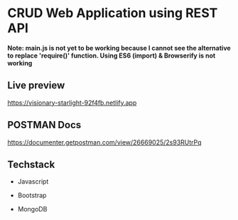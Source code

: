 # CRUD Web Application using REST API

**Note: main.js is not yet to be working because I cannot see the alternative to replace 'require()' function. Using ES6 (import) & Browserify is not working**

## Live preview

https://visionary-starlight-92f4fb.netlify.app


## POSTMAN Docs

https://documenter.getpostman.com/view/26669025/2s93RUtrPq

## Techstack

- Javascript

- Bootstrap

- MongoDB

